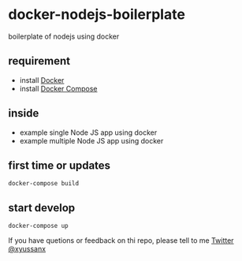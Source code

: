 # docker-nodejs-boilerplate
boilerplate of nodejs using docker

## requirement
- install [Docker](https://docs.docker.com/engine/installation/)
- install [Docker Compose](https://docs.docker.com/compose/install/)

## inside
- example single Node JS app using docker 
- example multiple Node JS app using docker

## first time or updates
```
docker-compose build
```

## start develop
```
docker-compose up
```

If you have quetions or feedback on thi repo, please tell to me [Twitter @xyussanx](https://twitter.com/xyussanx)
